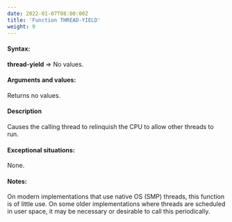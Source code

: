 ```yaml
---
date: 2022-01-07T08:00:00Z
title: 'Function THREAD-YIELD'
weight: 9
---
```


#### Syntax:

**thread-yield** => No values.

#### Arguments and values:

Returns no values.

#### Description

Causes the calling thread to relinquish the CPU to allow other threads
to run.

#### Exceptional situations:

None.

#### Notes:

On modern implementations that use native OS (SMP) threads, this
function is of little use. On some older implementations where threads
are scheduled in user space, it may be necessary or desirable to call
this periodically.
